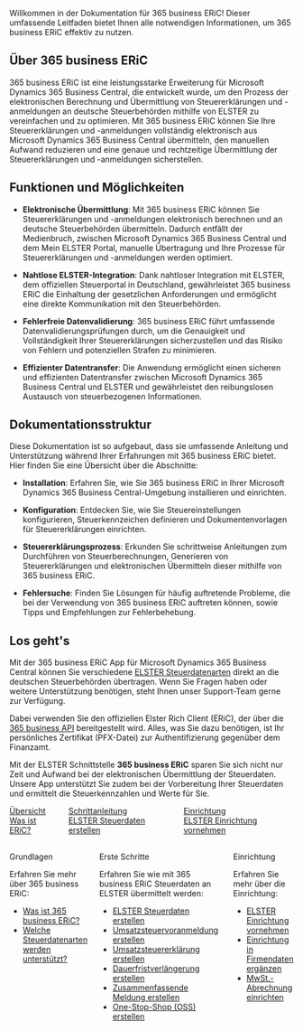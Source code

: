 Willkommen in der Dokumentation für 365 business ERiC! Dieser umfassende Leitfaden bietet Ihnen alle notwendigen Informationen, um 365 business ERiC effektiv zu nutzen.

## Über 365 business ERiC

365 business ERiC ist eine leistungsstarke Erweiterung für Microsoft Dynamics 365 Business Central, die entwickelt wurde, um den Prozess der elektronischen Berechnung und Übermittlung von Steuererklärungen und -anmeldungen an deutsche Steuerbehörden mithilfe von ELSTER zu vereinfachen und zu optimieren. Mit 365 business ERiC können Sie Ihre Steuererklärungen und -anmeldungen vollständig elektronisch aus Microsoft Dynamics 365 Business Central übermitteln, den manuellen Aufwand reduzieren und eine genaue und rechtzeitige Übermittlung der Steuererklärungen und -anmeldungen sicherstellen.

## Funktionen und Möglichkeiten

- **Elektronische Übermittlung**: Mit 365 business ERiC können Sie Steuererklärungen und -anmeldungen elektronisch berechnen und an deutsche Steuerbehörden übermitteln. Dadurch entfällt der Medienbruch, zwischen Microsoft Dynamics 365 Business Central und dem Mein ELSTER Portal, manuelle Übertragung und Ihre Prozesse für Steuererklärungen und -anmeldungen werden optimiert.

- **Nahtlose ELSTER-Integration**: Dank nahtloser Integration mit ELSTER, dem offiziellen Steuerportal in Deutschland, gewährleistet 365 business ERiC die Einhaltung der gesetzlichen Anforderungen und ermöglicht eine direkte Kommunikation mit den Steuerbehörden.

- **Fehlerfreie Datenvalidierung**: 365 business ERiC führt umfassende Datenvalidierungsprüfungen durch, um die Genauigkeit und Vollständigkeit Ihrer Steuererklärungen sicherzustellen und das Risiko von Fehlern und potenziellen Strafen zu minimieren.

- **Effizienter Datentransfer**: Die Anwendung ermöglicht einen sicheren und effizienten Datentransfer zwischen Microsoft Dynamics 365 Business Central und ELSTER und gewährleistet den reibungslosen Austausch von steuerbezogenen Informationen.

## Dokumentationsstruktur

Diese Dokumentation ist so aufgebaut, dass sie umfassende Anleitung und Unterstützung während Ihrer Erfahrungen mit 365 business ERiC bietet. Hier finden Sie eine Übersicht über die Abschnitte:

- **Installation**: Erfahren Sie, wie Sie 365 business ERiC in Ihrer Microsoft Dynamics 365 Business Central-Umgebung installieren und einrichten.

- **Konfiguration**: Entdecken Sie, wie Sie Steuereinstellungen konfigurieren, Steuerkennzeichen definieren und Dokumentenvorlagen für Steuererklärungen einrichten.

- **Steuererklärungsprozess**: Erkunden Sie schrittweise Anleitungen zum Durchführen von Steuerberechnungen, Generieren von Steuererklärungen und elektronischen Übermitteln dieser mithilfe von 365 business ERiC.

- **Fehlersuche**: Finden Sie Lösungen für häufig auftretende Probleme, die bei der Verwendung von 365 business ERiC auftreten können, sowie Tipps und Empfehlungen zur Fehlerbehebung.

## Los geht's

Mit der 365 business ERiC App für Microsoft Dynamics 365 Business Central können Sie verschiedene [ELSTER Steuerdatenarten](elster-tax-data-type/) direkt an die deutschen Steuerbehörden übertragen. Wenn Sie Fragen haben oder weitere Unterstützung benötigen, steht Ihnen unser Support-Team gerne zur Verfügung.

Dabei verwenden Sie den offiziellen Elster Rich Client (ERiC), der über die [365 business API](https://365businessdev.com/cloud/) bereitgestellt wird. Alles, was Sie dazu benötigen, ist Ihr persönliches Zertifikat (PFX-Datei) zur Authentifizierung gegenüber dem Finanzamt.

Mit der ELSTER Schnittstelle **365 business ERiC** sparen Sie sich nicht nur Zeit und Aufwand bei der elektronischen Übermittlung der Steuerdaten. Unsere App unterstützt Sie zudem bei der Vorbereitung Ihrer Steuerdaten und ermittelt die Steuerkennzahlen und Werte für Sie.

<div class="columns">
   <div>
       <a href="eric-whatis/">
           <div>
               <div><i class="fa-duotone fa-map"></i></div>
               <div>&Uuml;bersicht</div>
               <div>Was ist ERiC?</div>
           </div>
       </a>
   </div>
   <div>
       <a href="elster-tax-statements/">
           <div>
               <div><i class="fa-duotone fa-ballot-check"></i></div>
               <div>Schrittanleitung</div>
               <div>ELSTER Steuerdaten erstellen</div>
           </div>
       </a>
   </div>
   <div>
       <a href="setup/">
           <div>
               <div><i class="fa-duotone fa-book-open-cover"></i></div>
               <div>Einrichtung</div>
               <div>ELSTER Einrichtung vornehmen</div>
           </div>
       </a>
   </div>
</div>

<div class="columns" style="margin-top: 30px;">
    <div>
        <span class="columns-title">Grundlagen</span>
        <p>
            Erfahren Sie mehr über 365 business ERiC:
            <ul class="fa-ul">
                <li><span class="fa-li"><i class="fa-solid fa-pen-ruler"></i></span><a href="eric-whatis">Was ist 365 business ERiC?</a></li>
                <li><span class="fa-li"><i class="fa-solid fa-folders"></i></span><a href="elster-tax-data-type">Welche Steuerdatenarten werden unterstützt?</a></li>
            </ul>
        </p>
    </div>
    <div>
         <span class="columns-title">Erste Schritte</span>
             <p>
                Erfahren Sie wie mit 365 business ERiC Steuerdaten an ELSTER übermittelt werden:
                <ul class="fa-ul">
                    <li><span class="fa-li"><i class="fa-solid fa-play"></i></span><a href="elster-tax-statements/">ELSTER Steuerdaten erstellen</a></li>
                    <li><span class="fa-li"><i class="fa-solid fa-building-columns"></i></span><a href="elster-sales-vat-adv-notification/">Umsatzsteuervoranmeldung erstellen</a></li>
                    <li><span class="fa-li"><i class="fa-solid fa-building-columns"></i></span><a href="elster-annual-vat-return/">Umsatzsteuererklärung erstellen</a></li>
                    <li><span class="fa-li"><i class="fa-solid fa-calendar-clock"></i></span><a href="elster-permanent-time-limit-extension/">Dauerfristverlängerung erstellen</a></li>
                    <li><span class="fa-li"><i class="fa-solid fa-building-columns"></i></span><a href="elster-recapulative-statement/">Zusammenfassende Meldung erstellen</a></li>
                    <li><span class="fa-li"><i class="fa-solid fa-cart-shopping"></i></span><a href="bop-one-stop-shop/">One-Stop-Shop (OSS) erstellen</a></li>
                </ul>
            </p>
    </div>
    <div>
         <span class="columns-title">Einrichtung</span>
             <p>
                Erfahren Sie mehr über die Einrichtung:
                <ul class="fa-ul">
                    <li><span class="fa-li"><i class="fa-solid fa-pen-ruler"></i></span><a href="setup/">ELSTER Einrichtung vornehmen</a></li>
                    <li><span class="fa-li"><i class="fa-solid fa-buildings"></i></span><a href="company-information/">Einrichtung in Firmendaten ergänzen</a></li>
                    <li><span class="fa-li"><i class="fa-solid fa-calculator-simple"></i></span><a href="vat-statement-setup/">MwSt.-Abrechnung einrichten</a></li>
                </ul>
            </p>
    </div>
</div>